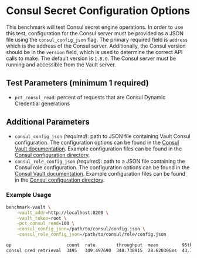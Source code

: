 # Consul Secret Configuration Options

This benchmark will test Consul secret engine operations. In order to use this test, configuration for the Consul server must be provided as a JSON file using the `consul_config_json` flag. The primary required field is `address` which is the address of the Consul server. Additionally, the Consul version should be in the `version` field, which is used to determine the correct API calls to make. The default version is `1.8.0`. The Consul server must be running and accessible from the Vault server.

## Test Parameters (minimum 1 required)

- `pct_consul_read`: percent of requests that are Consul Dynamic Credential generations

## Additional Parameters

- `consul_config_json` _(required)_: path to JSON file containing Vault Consul configuration.  The configuration options can be found in the [Consul Vault documentation](https://developer.hashicorp.com/vault/api-docs/secret/consul#configure-connection).  Example configuration files can be found in the [Consul configuration directory](/configs/consul/).
- `consul_role_config_json` _(required)_: path to a JSON file containing the Consul role configuration.  The configuration options can be found in the [Consul Vault documentation](https://developer.hashicorp.com/vault/api-docs/secret/consul#create-update-role).  Example configuration files can be found in the [Consul configuration directory](/configs/consul/).

### Example Usage

```bash
benchmark-vault \
    -vault_addr=http://localhost:8200 \
    -vault_token=root \
    -pct_consul_read=100 \
    -consul_config_json=/path/to/consul/config.json \
    -consul_role_config_json=/path/to/consul/role/config.json

op                     count  rate        throughput  mean         95th%        99th%        successRatio
consul cred retrieval  3495   349.497690  348.738915  28.620306ms  43.733521ms  49.873932ms  100.00%
```
